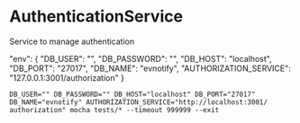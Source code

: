 # AuthenticationService
Service to manage authentication

"env": {
    "DB_USER": "",
    "DB_PASSWORD": "",
    "DB_HOST": "localhost",
    "DB_PORT": "27017",
    "DB_NAME": "evnotify",
    "AUTHORIZATION_SERVICE": "127.0.0.1:3001/authorization"
}

```
DB_USER="" DB_PASSWORD="" DB_HOST="localhost" DB_PORT="27017" DB_NAME="evnotify" AUTHORIZATION_SERVICE="http://localhost:3001/
authorization" mocha tests/* --timeout 999999 --exit
```